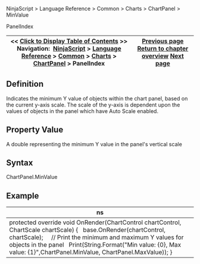 ﻿
NinjaScript \> Language Reference \> Common \> Charts \> ChartPanel \> MinValue

PanelIndex

| \<\< [Click to Display Table of Contents](minvalue_chartpanel.md) \>\> **Navigation:**     [NinjaScript](ninjascript-1.md) \> [Language Reference](language_reference_wip-1.md) \> [Common](common-1.md) \> [Charts](chart-1.md) \> [ChartPanel](chartpanel-1.md) \> PanelIndex | [Previous page](maxvalue_chartpanel-1.md) [Return to chapter overview](chartpanel-1.md) [Next page](panelindex_chartpanel-1.md) |
| --- | --- |
## Definition
Indicates the minimum Y value of objects within the chart panel, based on the current y\-axis scale. The scale of the y\-axis is dependent upon the values of objects in the panel which have Auto Scale enabled.
## 
## Property Value
A double representing the minimum Y value in the panel's vertical scale
 
## Syntax
ChartPanel.MinValue
## 
## Example

| ns |
| --- |
| protected override void OnRender(ChartControl chartControl, ChartScale chartScale) {    base.OnRender(chartControl, chartScale);      // Print the minimum and maximum Y values for objects in the panel    Print(String.Format("Min value: {0}, Max value: {1}",ChartPanel.MinValue, ChartPanel.MaxValue)); } |

